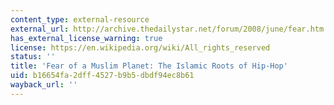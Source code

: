 ```yaml
---
content_type: external-resource
external_url: http://archive.thedailystar.net/forum/2008/june/fear.htm
has_external_license_warning: true
license: https://en.wikipedia.org/wiki/All_rights_reserved
status: ''
title: 'Fear of a Muslim Planet: The Islamic Roots of Hip-Hop'
uid: b16654fa-2dff-4527-b9b5-dbdf94ec8b61
wayback_url: ''
---
```

